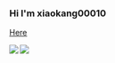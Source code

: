 ### Hi I'm xiaokang00010

<!--
**xiaokang00010/xiaokang00010** is a ✨ _special_ ✨ repository because its `README.md` (this file) appears on your GitHub profile.

Here are some ideas to get you started:

- 🔭 I’m currently working on ...
- 🌱 I’m currently learning ...
- 👯 I’m looking to collaborate on ...
- 🤔 I’m looking for help with ...
- 💬 Ask me about ...
- 📫 How to reach me: ...
- 😄 Pronouns: ...
- ⚡ Fun fact: ...
-->


[Here](https://xiaokang00010.top:11452/main)

<a href="https://github.com/xiaokang00010">
  <img align="left" src="https://github-readme-stats.vercel.app/api?username=xiaokang00010" />
</a>
<a href="https://github.com/xiaokang00010">
  <img align="left" src="https://github-readme-stats.vercel.app/api/top-langs/?username=xiaokang00010" />
</a>
